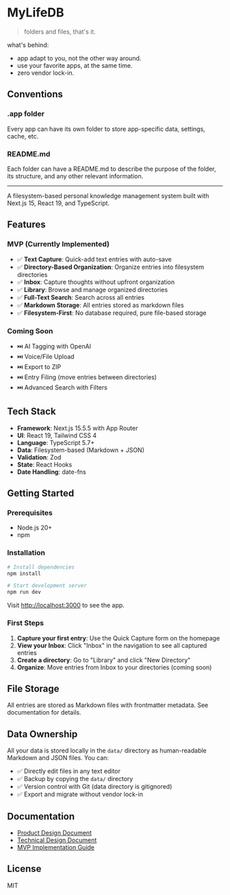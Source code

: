 # MyLifeDB

> folders and files, that's it.

what's behind:

* app adapt to you, not the other way around.
* use your favorite apps, at the same time.
* zero vendor lock-in.

## Conventions

### .app folder

Every app can have its own folder to store app-specific data, settings, cache, etc.

### README.md

Each folder can have a README.md to describe the purpose of the folder, its structure, and any other relevant information.

---

A filesystem-based personal knowledge management system built with Next.js 15, React 19, and TypeScript.

## Features

### MVP (Currently Implemented)

- ✅ **Text Capture**: Quick-add text entries with auto-save
- ✅ **Directory-Based Organization**: Organize entries into filesystem directories
- ✅ **Inbox**: Capture thoughts without upfront organization
- ✅ **Library**: Browse and manage organized directories
- ✅ **Full-Text Search**: Search across all entries
- ✅ **Markdown Storage**: All entries stored as markdown files
- ✅ **Filesystem-First**: No database required, pure file-based storage

### Coming Soon

- ⏭️ AI Tagging with OpenAI
- ⏭️ Voice/File Upload
- ⏭️ Export to ZIP
- ⏭️ Entry Filing (move entries between directories)
- ⏭️ Advanced Search with Filters

## Tech Stack

- **Framework**: Next.js 15.5.5 with App Router
- **UI**: React 19, Tailwind CSS 4
- **Language**: TypeScript 5.7+
- **Data**: Filesystem-based (Markdown + JSON)
- **Validation**: Zod
- **State**: React Hooks
- **Date Handling**: date-fns

## Getting Started

### Prerequisites

- Node.js 20+
- npm

### Installation

```bash
# Install dependencies
npm install

# Start development server
npm run dev
```

Visit [http://localhost:3000](http://localhost:3000) to see the app.

### First Steps

1. **Capture your first entry**: Use the Quick Capture form on the homepage
2. **View your Inbox**: Click "Inbox" in the navigation to see all captured entries
3. **Create a directory**: Go to "Library" and click "New Directory"
4. **Organize**: Move entries from Inbox to your directories (coming soon)

## File Storage

All entries are stored as Markdown files with frontmatter metadata. See documentation for details.

## Data Ownership

All your data is stored locally in the `data/` directory as human-readable Markdown and JSON files. You can:

- ✅ Directly edit files in any text editor
- ✅ Backup by copying the `data/` directory
- ✅ Version control with Git (data directory is gitignored)
- ✅ Export and migrate without vendor lock-in

## Documentation

- [Product Design Document](./docs/product-design.md)
- [Technical Design Document](./docs/tech-design.md)
- [MVP Implementation Guide](./docs/mvp.md)

## License

MIT
